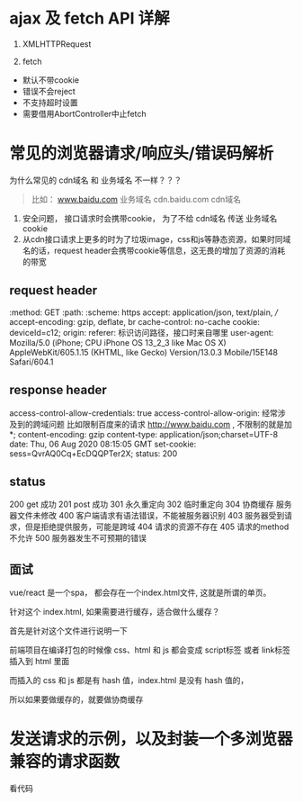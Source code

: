 # ajax  及 fetch API 详解

1. XMLHTTPRequest

2. fetch

- 默认不带cookie
- 错误不会reject
- 不支持超时设置
- 需要借用AbortController中止fetch

# 常见的浏览器请求/响应头/错误码解析

为什么常见的 cdn域名 和 业务域名 不一样？？？
>比如： www.baidu.com 业务域名 cdn.baidu.com cdn域名

1. 安全问题， 接口请求时会携带cookie， 为了不给 cdn域名 传送 业务域名 cookie
2. 从cdn接口请求上更多的时为了垃圾image，css和js等静态资源，如果时同域名的话，request header会携带cookie等信息，这无畏的增加了资源的消耗的带宽


## request header
:method: GET
:path: 
:scheme: https
accept: application/json, text/plain, */*
accept-encoding: gzip, deflate, br
cache-control: no-cache
cookie: deviceId=c12;
origin: 
referer: 标识访问路径，接口时来自哪里
user-agent: Mozilla/5.0 (iPhone; CPU iPhone OS 13_2_3 like Mac OS X) AppleWebKit/605.1.15 (KHTML, like Gecko) Version/13.0.3 Mobile/15E148 Safari/604.1

## response header

access-control-allow-credentials: true
access-control-allow-origin:  经常涉及到的跨域问题 比如限制百度来的请求 http://www.baidu.com , 不限制的就是加 *;
content-encoding: gzip
content-type: application/json;charset=UTF-8
date: Thu, 06 Aug 2020 08:15:05 GMT
set-cookie: sess=QvrAQ0Cq+EcDQQPTer2X;
status: 200

## status

200	get 成功
201 post 成功
301 永久重定向
302	临时重定向
304 协商缓存 服务器文件未修改
400	客户端请求有语法错误，不能被服务器识别
403	服务器受到请求，但是拒绝提供服务，可能是跨域
404	请求的资源不存在
405 请求的method不允许
500	服务器发生不可预期的错误


## 面试

vue/react 是一个spa，
都会存在一个index.html文件, 这就是所谓的单页。

针对这个 index.html, 如果需要进行缓存，适合做什么缓存？

首先是针对这个文件进行说明一下

前端项目在编译打包的时候像 css、html 和 js 都会变成 script标签 或者 link标签 插入到 html 里面

而插入的 css 和 js 都是有 hash 值，index.html 是没有 hash 值的，

所以如果要做缓存的，就要做协商缓存

# 发送请求的示例，以及封装一个多浏览器兼容的请求函数

看代码